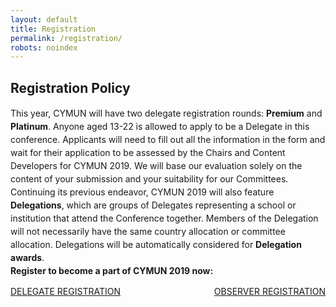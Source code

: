 ```yaml
---
layout: default
title: Registration
permalink: /registration/
robots: noindex
---
```

<h2>Registration Policy</h2>
<p style="line-height: 150%;">
This year, CYMUN will have two delegate registration rounds: <strong>Premium</strong> and <strong>Platinum</strong>. Anyone aged 13-22 is allowed to apply to be a Delegate in this conference. Applicants will need to fill out all the information in the form and wait for their application to be assessed by the Chairs and Content Developers for CYMUN 2019. We will base our evaluation solely on the content of your submission and your suitability for our Committees.
<br>
Continuing its previous endeavor, CYMUN 2019 will also feature <strong>Delegations</strong>, which are groups of Delegates representing a school or institution that attend the Conference together. Members of the Delegation will not necessarily have the same country allocation or committee allocation. Delegations will be automatically considered for <strong>Delegation awards</strong>.
<br>
<strong>Register to become a part of CYMUN 2019 now:</strong>
</p>
<a href="/delegate-registration" class="btn btn-default" style="float:left">DELEGATE REGISTRATION</a>
<a href="/observer-registration" class="btn btn-default" style="float:right">OBSERVER REGISTRATION</a>
<p> </p>

